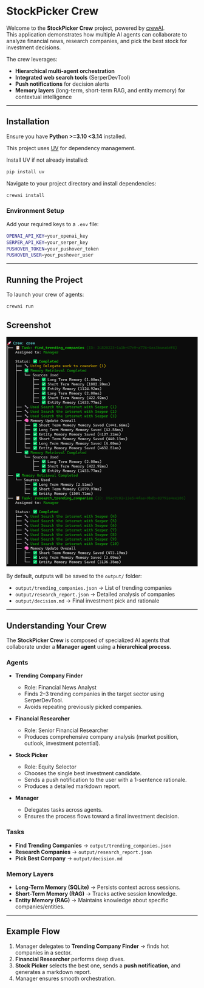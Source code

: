 # StockPicker Crew

Welcome to the **StockPicker Crew** project, powered by [crewAI](https://crewai.com).  
This application demonstrates how multiple AI agents can collaborate to analyze financial news, research companies, and pick the best stock for investment decisions.

The crew leverages:

- **Hierarchical multi-agent orchestration**
- **Integrated web search tools** (SerperDevTool)
- **Push notifications** for decision alerts
- **Memory layers** (long-term, short-term RAG, and entity memory) for contextual intelligence

---

## Installation

Ensure you have **Python >=3.10 <3.14** installed.

This project uses [UV](https://docs.astral.sh/uv/) for dependency management.

Install UV if not already installed:

```bash
pip install uv
```

Navigate to your project directory and install dependencies:

```bash
crewai install
```

### Environment Setup

Add your required keys to a `.env` file:

```bash
OPENAI_API_KEY=your_openai_key
SERPER_API_KEY=your_serper_key
PUSHOVER_TOKEN=your_pushover_token
PUSHOVER_USER=your_pushover_user
```

---

## Running the Project

To launch your crew of agents:

```bash
crewai run
```

## Screenshot

![Screenshot](static/ss.png)

By default, outputs will be saved to the `output/` folder:

- `output/trending_companies.json` → List of trending companies
- `output/research_report.json` → Detailed analysis of companies
- `output/decision.md` → Final investment pick and rationale

---

## Understanding Your Crew

The **StockPicker Crew** is composed of specialized AI agents that collaborate under a **Manager agent** using a **hierarchical process**.

### Agents

- **Trending Company Finder**

  - Role: Financial News Analyst
  - Finds 2–3 trending companies in the target sector using SerperDevTool.
  - Avoids repeating previously picked companies.

- **Financial Researcher**

  - Role: Senior Financial Researcher
  - Produces comprehensive company analysis (market position, outlook, investment potential).

- **Stock Picker**

  - Role: Equity Selector
  - Chooses the single best investment candidate.
  - Sends a push notification to the user with a 1-sentence rationale.
  - Produces a detailed markdown report.

- **Manager**
  - Delegates tasks across agents.
  - Ensures the process flows toward a final investment decision.

### Tasks

- **Find Trending Companies** → `output/trending_companies.json`
- **Research Companies** → `output/research_report.json`
- **Pick Best Company** → `output/decision.md`

### Memory Layers

- **Long-Term Memory (SQLite)** → Persists context across sessions.
- **Short-Term Memory (RAG)** → Tracks active session knowledge.
- **Entity Memory (RAG)** → Maintains knowledge about specific companies/entities.

---

## Example Flow

1. Manager delegates to **Trending Company Finder** → finds hot companies in a sector.
2. **Financial Researcher** performs deep dives.
3. **Stock Picker** selects the best one, sends a **push notification**, and generates a markdown report.
4. Manager ensures smooth orchestration.
